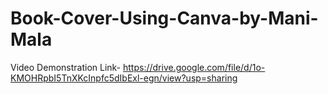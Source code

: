 # Book-Cover-Using-Canva-by-Mani-Mala
Video Demonstration Link- https://drive.google.com/file/d/1o-KMOHRpbI5TnXKcInpfc5dIbExl-egn/view?usp=sharing
